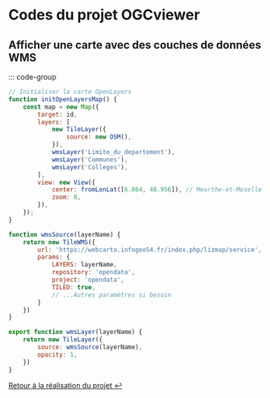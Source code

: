 # Codes du projet OGCviewer

## Afficher une carte avec des couches de données WMS

::: code-group

```js [map.js]
// Initialiser la carte OpenLayers
function initOpenLayersMap() {
    const map = new Map({
        target: id,
        layers: [
            new TileLayer({
                source: new OSM(),
            }),
            wmsLayer('Limite_du_departement'),
            wmsLayer('Communes'),
            wmsLayer('Colleges'),
        ],
        view: new View({
            center: fromLonLat([6.084, 48.956]), // Meurthe-et-Moselle
            zoom: 8,
        }),
    });
}
```

```js [wms.js]
function wmsSource(layerName) {
    return new TileWMS({
        url: 'https://webcarto.infogeo54.fr/index.php/lizmap/service',
        params: {
            LAYERS: layerName,
            repository: 'opendata',
            project: 'opendata',
            TILED: true,
            // ...Autres paramètres si besoin
        }
    })
}

export function wmsLayer(layerName) {
    return new TileLayer({
        source: wmsSource(layerName),
        opacity: 1,
    })
}
```

[Retour à la réalisation du projet ↩︎](/projects/creations/ogcviewer/realisation#wms-et-openlayers)